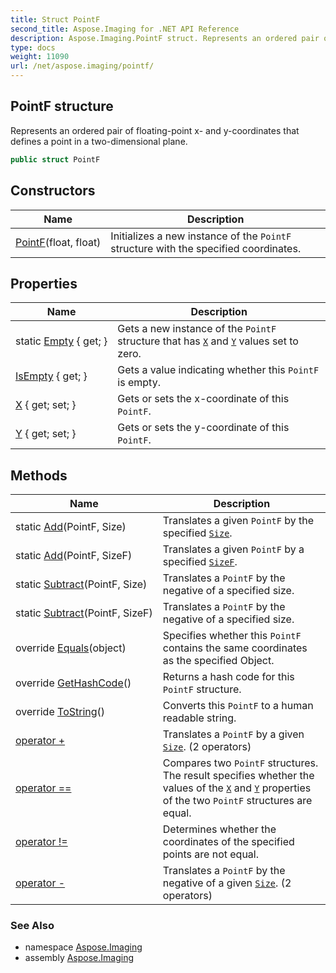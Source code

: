 ```yaml
---
title: Struct PointF
second_title: Aspose.Imaging for .NET API Reference
description: Aspose.Imaging.PointF struct. Represents an ordered pair of floatingpoint x and ycoordinates that defines a point in a twodimensional plane
type: docs
weight: 11090
url: /net/aspose.imaging/pointf/
---
```

## PointF structure

Represents an ordered pair of floating-point x- and y-coordinates that defines a point in a two-dimensional plane.

```csharp
public struct PointF
```

## Constructors

| Name | Description |
| --- | --- |
| [PointF](pointf/)(float, float) | Initializes a new instance of the `PointF` structure with the specified coordinates. |

## Properties

| Name | Description |
| --- | --- |
| static [Empty](../../aspose.imaging/pointf/empty/) { get; } | Gets a new instance of the `PointF` structure that has [`X`](./x/) and [`Y`](./y/) values set to zero. |
| [IsEmpty](../../aspose.imaging/pointf/isempty/) { get; } | Gets a value indicating whether this `PointF` is empty. |
| [X](../../aspose.imaging/pointf/x/) { get; set; } | Gets or sets the x-coordinate of this `PointF`. |
| [Y](../../aspose.imaging/pointf/y/) { get; set; } | Gets or sets the y-coordinate of this `PointF`. |

## Methods

| Name | Description |
| --- | --- |
| static [Add](../../aspose.imaging/pointf/add/#add)(PointF, Size) | Translates a given `PointF` by the specified [`Size`](../size/). |
| static [Add](../../aspose.imaging/pointf/add/#add_1)(PointF, SizeF) | Translates a given `PointF` by a specified [`SizeF`](../sizef/). |
| static [Subtract](../../aspose.imaging/pointf/subtract/#subtract)(PointF, Size) | Translates a `PointF` by the negative of a specified size. |
| static [Subtract](../../aspose.imaging/pointf/subtract/#subtract_1)(PointF, SizeF) | Translates a `PointF` by the negative of a specified size. |
| override [Equals](../../aspose.imaging/pointf/equals/)(object) | Specifies whether this `PointF` contains the same coordinates as the specified Object. |
| override [GetHashCode](../../aspose.imaging/pointf/gethashcode/)() | Returns a hash code for this `PointF` structure. |
| override [ToString](../../aspose.imaging/pointf/tostring/)() | Converts this `PointF` to a human readable string. |
| [operator +](../../aspose.imaging/pointf/op_addition/#op_addition) | Translates a `PointF` by a given [`Size`](../size/). (2 operators) |
| [operator ==](../../aspose.imaging/pointf/op_equality/) | Compares two `PointF` structures. The result specifies whether the values of the [`X`](./x/) and [`Y`](./y/) properties of the two `PointF` structures are equal. |
| [operator !=](../../aspose.imaging/pointf/op_inequality/) | Determines whether the coordinates of the specified points are not equal. |
| [operator -](../../aspose.imaging/pointf/op_subtraction/#op_subtraction) | Translates a `PointF` by the negative of a given [`Size`](../size/). (2 operators) |

### See Also

* namespace [Aspose.Imaging](../../aspose.imaging/)
* assembly [Aspose.Imaging](../../)


